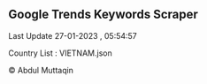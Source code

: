 

## Google Trends Keywords Scraper 
 
Last Update 27-01-2023 , 05:54:57

Country List :
VIETNAM.json



© Abdul Muttaqin 
